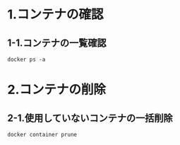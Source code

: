 # 1.コンテナの確認

## 1-1.コンテナの一覧確認

```
docker ps -a
```

# 2.コンテナの削除

## 2-1.使用していないコンテナの一括削除

```
docker container prune
```
